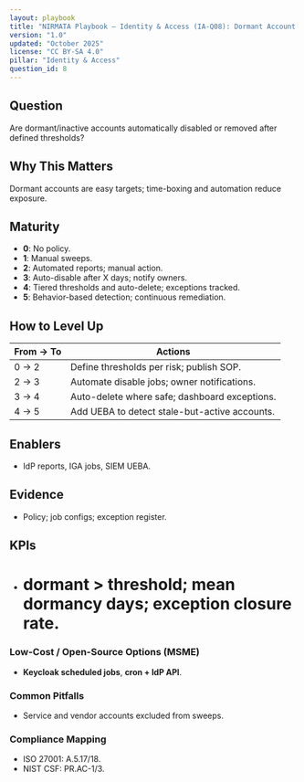 ```yaml
---
layout: playbook
title: "NIRMATA Playbook — Identity & Access (IA-Q08): Dormant Account Handling"
version: "1.0"
updated: "October 2025"
license: "CC BY-SA 4.0"
pillar: "Identity & Access"
question_id: 8
---
```


## Question
Are dormant/inactive accounts automatically disabled or removed after defined thresholds?

## Why This Matters
Dormant accounts are easy targets; time-boxing and automation reduce exposure.

## Maturity
- **0**: No policy.  
- **1**: Manual sweeps.  
- **2**: Automated reports; manual action.  
- **3**: Auto-disable after X days; notify owners.  
- **4**: Tiered thresholds and auto-delete; exceptions tracked.  
- **5**: Behavior-based detection; continuous remediation.

## How to Level Up
| From → To | Actions |
|---|---|
|0 → 2| Define thresholds per risk; publish SOP.|
|2 → 3| Automate disable jobs; owner notifications.|
|3 → 4| Auto-delete where safe; dashboard exceptions.|
|4 → 5| Add UEBA to detect stale-but-active accounts.|

## Enablers
- IdP reports, IGA jobs, SIEM UEBA.

## Evidence
- Policy; job configs; exception register.

## KPIs
- # dormant > threshold; mean dormancy days; exception closure rate.

### Low-Cost / Open-Source Options (MSME)
- **Keycloak scheduled jobs**, **cron + IdP API**.

### Common Pitfalls
- Service and vendor accounts excluded from sweeps.

### Compliance Mapping
- ISO 27001: A.5.17/18.  
- NIST CSF: PR.AC-1/3.

